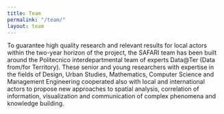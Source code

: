 ```yaml
---
title: Team
permalink: "/team/"
layout: team
---
```


To guarantee high quality research and relevant results for local actors within the two-year horizon of the project, the SAFARI team has been built around the Politecnico interdepartmental team of experts Data@Ter (Data from/for Territory). These senior and young researchers with expertise in the fields of Design, Urban Studies, Mathematics, Computer Science and Management Engineering cooperated also with local and international actors to propose new approaches to spatial analysis, correlation of information, visualization and communication of complex phenomena and knowledge building.